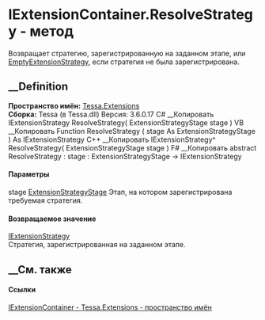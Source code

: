 # IExtensionContainer.ResolveStrategy - метод
Возвращает стратегию, зарегистрированную на заданном этапе, или
[EmptyExtensionStrategy](T_Tessa_Extensions_EmptyExtensionStrategy.htm), если
стратегия не была зарегистрирована.
## __Definition
 **Пространство имён:** [Tessa.Extensions](N_Tessa_Extensions.htm)  
 **Сборка:** Tessa (в Tessa.dll) Версия: 3.6.0.17
C# __Копировать
     IExtensionStrategy ResolveStrategy(
    	ExtensionStrategyStage stage
    )
VB __Копировать
     Function ResolveStrategy ( 
    	stage As ExtensionStrategyStage
    ) As IExtensionStrategy
C++ __Копировать
    IExtensionStrategy^ ResolveStrategy(
    	ExtensionStrategyStage stage
    )
F# __Копировать
     abstract ResolveStrategy : 
            stage : ExtensionStrategyStage -> IExtensionStrategy 
#### Параметры
stage [ExtensionStrategyStage](T_Tessa_Extensions_ExtensionStrategyStage.htm)
    Этап, на котором зарегистрирована требуемая стратегия.
#### Возвращаемое значение
[IExtensionStrategy](T_Tessa_Extensions_IExtensionStrategy.htm)  
Стратегия, зарегистрированная на заданном этапе.
##  __См. также
#### Ссылки
[IExtensionContainer - ](T_Tessa_Extensions_IExtensionContainer.htm)
[Tessa.Extensions - пространство имён](N_Tessa_Extensions.htm)

